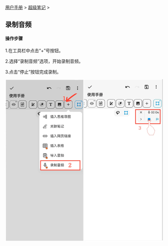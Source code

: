 [用户手册](/dragonnest/drawnote/manual) > [超级笔记](/dragonnest/drawnote/manual/super_note) >

录制音频
---
#### 操作步骤

1.在工具栏中点击“+”号按钮。

2.选择“录制音频”选项，开始录制音频。

3.点击“停止”按钮完成录制。

![](imgs/record_audio.png)
